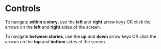 # Controls
To navigate **within a story**, use the **left** and **right** arrow keys OR click the arrows on the **left** and **right** sides of the screen.

To navigate **between stories**, use the **up** and **down** arrow keys OR click the arrows on the **top** and **bottom** sides of the screen.
